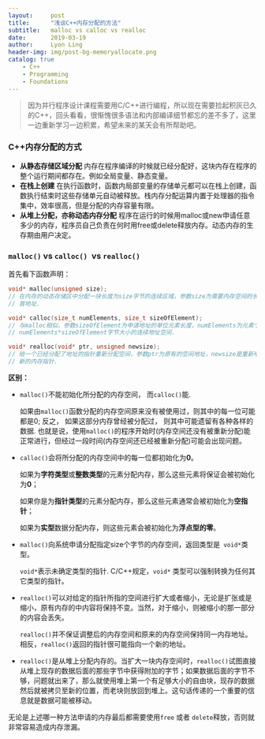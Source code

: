 ```yaml
---
layout:     post
title:      "浅谈C++内存分配的方法"
subtitle:   malloc vs calloc vs realloc
date:       2019-03-19
author:     Lyon Ling
header-img: img/post-bg-memoryallocate.png
catalog: true
    - C++
    - Programming
    - Foundations
---
```


> 因为并行程序设计课程需要用C/C++进行编程，所以现在需要捡起积灰已久的C++，回头看看，很惭愧很多语法和内部编译细节都忘的差不多了，这里一边重新学习一边积累，希望未来的某天会有所帮助吧。

### C++内存分配的方式

* **从静态存储区域分配**
  内存在程序编译的时候就已经分配好，这块内存在程序的整个运行期间都存在。例如全局变量、静态变量。
* **在栈上创建**
  在执行函数时，函数内局部变量的存储单元都可以在栈上创建，函数执行结束时这些存储单元自动被释放。栈内存分配运算内置于处理器的指令集中，效率很高，但是分配的内存容量有限。
* **从堆上分配，亦称动态内存分配**
  程序在运行的时候用malloc或new申请任意多少的内存，程序员自己负责在何时用free或delete释放内存。动态内存的生存期由用户决定。

### `malloc()` vs `calloc() `vs  `realloc()`

首先看下函数声明：

```cpp
void* malloc(unsigned size);
// 在内存的动态存储区中分配一块长度为size字节的连续区域，参数size为需要内存空间的长度，返回该区域的
// 首地址.

void* calloc(size_t numElements, size_t sizeOfElement); 
// 与malloc相似，参数sizeOfElement为申请地址的单位元素长度，numElements为元素个数，即在内存中申请
// numElements*sizeOfElement字节大小的连续地址空间.

void* realloc(void* ptr, unsigned newsize);  
// 给一个已经分配了地址的指针重新分配空间，参数ptr为原有的空间地址，newsize是重新申请的地址长度，返回
// 新的内存指针.
```

**区别：**

* `malloc()`不能初始化所分配的内存空间， 而`calloc()`能. 

  如果由`malloc()`函数分配的内存空间原来没有被使用过，则其中的每一位可能都是0; 反之， 如果这部分内存曾经被分配过， 则其中可能遗留有各种各样的数据. 也就是说，使用`malloc()`的程序开始时(内存空间还没有被重新分配)能正常进行，但经过一段时间(内存空间还已经被重新分配)可能会出现问题。

* `calloc()`会将所分配的内存空间中的每一位都初始化为**0**。

  如果为**字符类型**或**整数类型**的元素分配内存，那么这些元素将保证会被初始化为**0**；

  如果你是为**指针类型**的元素分配内存，那么这些元素通常会被初始化为**空指针**；

  如果为**实型**数据分配内存，则这些元素会被初始化为**浮点型的零**。

* `malloc()`向系统申请分配指定size个字节的内存空间，返回类型是` void*`类型。

  `void*`表示未确定类型的指针. C/C++规定，`void*` 类型可以强制转换为任何其它类型的指针。

* `realloc()`可以对给定的指针所指的空间进行扩大或者缩小，无论是扩张或是缩小，原有内存的中内容将保持不变。当然，对于缩小，则被缩小的那一部分的内容会丢失。

  `realloc()`并不保证调整后的内存空间和原来的内存空间保持同一内存地址。相反，`realloc()`返回的指针很可能指向一个新的地址。

* `realloc()`是从堆上分配内存的。当扩大一块内存空间时，`realloc()`试图直接从堆上现存的数据后面的那些字节中获得附加的字节；如果数据后面的字节不够，问题就出来了，那么就使用堆上第一个有足够大小的自由块，现存的数据然后就被拷贝至新的位置，而老块则放回到堆上。这句话传递的一个重要的信息就是数据可能被移动。

无论是上述哪一种方法申请的内存最后都需要使用`free` 或者 `delete`释放，否则就非常容易造成内存泄漏。